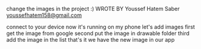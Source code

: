 change the images in the project :)
WROTE BY Youssef Hatem Saber
youssefhatem158@gmail.com



connect to your device
now it's running on my phone
let's add images
first get the image from google
second put the image in drawable folder
third add the image in the list
that's it we have the new image in our app